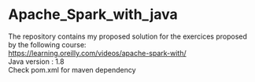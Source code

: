 # Apache_Spark_with_java
The repository contains my proposed solution for the exercices proposed by the following course:<br>
https://learning.oreilly.com/videos/apache-spark-with/<br>
Java version : 1.8 <br>
Check pom.xml for maven dependency

